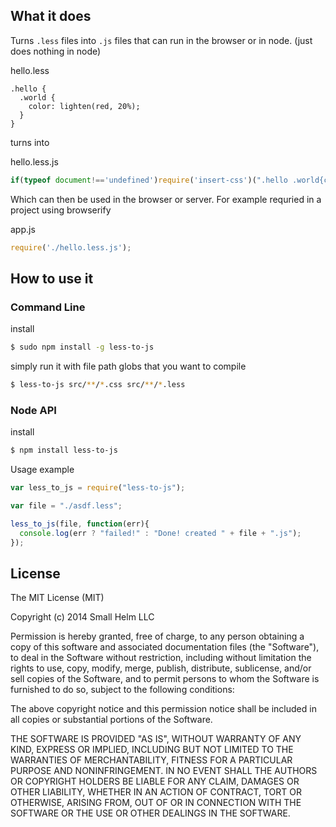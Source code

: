 What it does
------------
Turns `.less` files into `.js` files that can run in the browser or in node. (just does nothing in node)

hello.less
```less
.hello {
  .world {
    color: lighten(red, 20%);
  }
}
```
turns into

hello.less.js
```javascript
if(typeof document!=='undefined')require('insert-css')(".hello .world{color:#f66}")
```

Which can then be used in the browser or server. For example requried in a project using browserify

app.js
```javascript
require('./hello.less.js');
```

How to use it
-------------

### Command Line
install
```sh
$ sudo npm install -g less-to-js
```
simply run it with file path globs that you want to compile
```sh
$ less-to-js src/**/*.css src/**/*.less
```

### Node API
install
```sh
$ npm install less-to-js
```
Usage example
```javascript
var less_to_js = require("less-to-js");

var file = "./asdf.less";

less_to_js(file, function(err){
  console.log(err ? "failed!" : "Done! created " + file + ".js");
});
```

License
-------
The MIT License (MIT)

Copyright (c) 2014 Small Helm LLC

Permission is hereby granted, free of charge, to any person obtaining a copy
of this software and associated documentation files (the "Software"), to deal
in the Software without restriction, including without limitation the rights
to use, copy, modify, merge, publish, distribute, sublicense, and/or sell
copies of the Software, and to permit persons to whom the Software is
furnished to do so, subject to the following conditions:

The above copyright notice and this permission notice shall be included in all
copies or substantial portions of the Software.

THE SOFTWARE IS PROVIDED "AS IS", WITHOUT WARRANTY OF ANY KIND, EXPRESS OR
IMPLIED, INCLUDING BUT NOT LIMITED TO THE WARRANTIES OF MERCHANTABILITY,
FITNESS FOR A PARTICULAR PURPOSE AND NONINFRINGEMENT. IN NO EVENT SHALL THE
AUTHORS OR COPYRIGHT HOLDERS BE LIABLE FOR ANY CLAIM, DAMAGES OR OTHER
LIABILITY, WHETHER IN AN ACTION OF CONTRACT, TORT OR OTHERWISE, ARISING FROM,
OUT OF OR IN CONNECTION WITH THE SOFTWARE OR THE USE OR OTHER DEALINGS IN THE
SOFTWARE.
